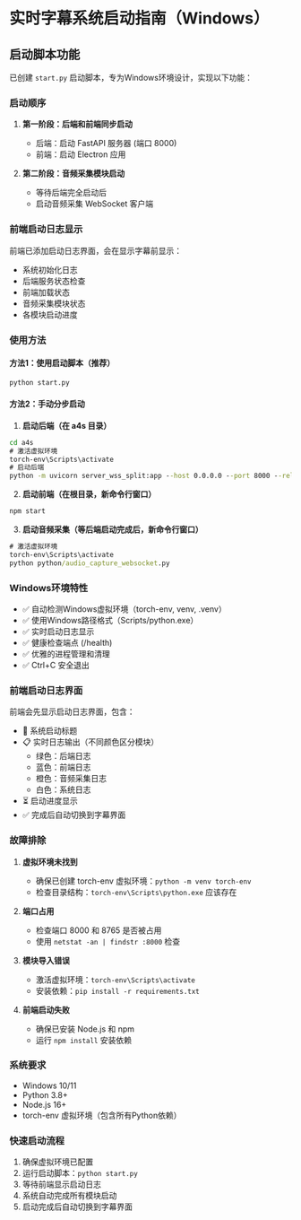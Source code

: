# 实时字幕系统启动指南（Windows）

## 启动脚本功能

已创建 `start.py` 启动脚本，专为Windows环境设计，实现以下功能：

### 启动顺序
1. **第一阶段：后端和前端同步启动**
   - 后端：启动 FastAPI 服务器 (端口 8000)
   - 前端：启动 Electron 应用

2. **第二阶段：音频采集模块启动**
   - 等待后端完全启动后
   - 启动音频采集 WebSocket 客户端

### 前端启动日志显示

前端已添加启动日志界面，会在显示字幕前显示：
- 系统初始化日志
- 后端服务状态检查
- 前端加载状态
- 音频采集模块状态
- 各模块启动进度

### 使用方法

#### 方法1：使用启动脚本（推荐）
```cmd
python start.py
```

#### 方法2：手动分步启动

1. **启动后端（在 a4s 目录）**
```cmd
cd a4s
# 激活虚拟环境
torch-env\Scripts\activate
# 启动后端
python -m uvicorn server_wss_split:app --host 0.0.0.0 --port 8000 --reload
```

2. **启动前端（在根目录，新命令行窗口）**
```cmd
npm start
```

3. **启动音频采集（等后端启动完成后，新命令行窗口）**
```cmd
# 激活虚拟环境
torch-env\Scripts\activate
python python/audio_capture_websocket.py
```

### Windows环境特性

- ✅ 自动检测Windows虚拟环境（torch-env, venv, .venv）
- ✅ 使用Windows路径格式（Scripts/python.exe）
- ✅ 实时启动日志显示
- ✅ 健康检查端点 (/health)
- ✅ 优雅的进程管理和清理
- ✅ Ctrl+C 安全退出

### 前端启动日志界面

前端会先显示启动日志界面，包含：
- 🚀 系统启动标题
- 📋 实时日志输出（不同颜色区分模块）
  - 绿色：后端日志
  - 蓝色：前端日志
  - 橙色：音频采集日志
  - 白色：系统日志
- ⏳ 启动进度显示
- ✅ 完成后自动切换到字幕界面

### 故障排除

1. **虚拟环境未找到**
   - 确保已创建 torch-env 虚拟环境：`python -m venv torch-env`
   - 检查目录结构：`torch-env\Scripts\python.exe` 应该存在

2. **端口占用**
   - 检查端口 8000 和 8765 是否被占用
   - 使用 `netstat -an | findstr :8000` 检查

3. **模块导入错误**
   - 激活虚拟环境：`torch-env\Scripts\activate`
   - 安装依赖：`pip install -r requirements.txt`

4. **前端启动失败**
   - 确保已安装 Node.js 和 npm
   - 运行 `npm install` 安装依赖

### 系统要求

- Windows 10/11
- Python 3.8+
- Node.js 16+
- torch-env 虚拟环境（包含所有Python依赖）

### 快速启动流程

1. 确保虚拟环境已配置
2. 运行启动脚本：`python start.py`
3. 等待前端显示启动日志
4. 系统自动完成所有模块启动
5. 启动完成后自动切换到字幕界面